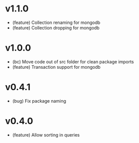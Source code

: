 # v1.1.0

- (feature) Collection renaming for mongodb
- (feature) Collection dropping for mongodb

# v1.0.0

- (bc) Move code out of src folder for clean package imports
- (feature) Transaction support for mongodb

# v0.4.1

- (bug) Fix package naming

# v0.4.0

- (feature) Allow sorting in queries
